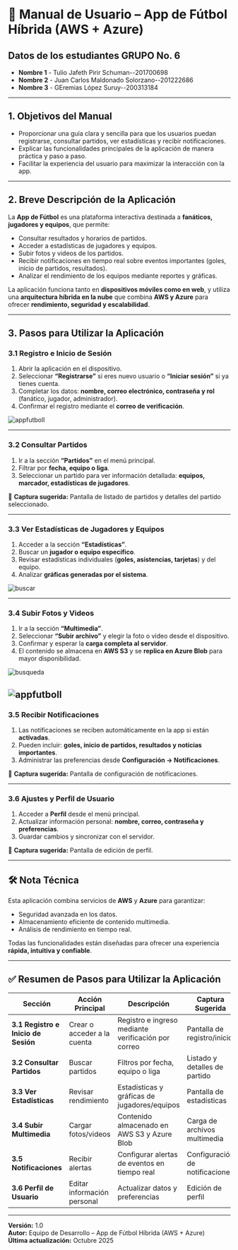 # 📘 Manual de Usuario – App de Fútbol Híbrida (AWS + Azure)


## Datos de los estudiantes      GRUPO No. 6
- **Nombre 1** - Tulio Jafeth Pirir Schuman--201700698
- **Nombre 2** - Juan Carlos Maldonado Solorzano--201222686
- **Nombre 3** - GEremias López Suruy--200313184
---

## 1️. Objetivos del Manual

- Proporcionar una guía clara y sencilla para que los usuarios puedan registrarse, consultar partidos, ver estadísticas y recibir notificaciones.  
- Explicar las funcionalidades principales de la aplicación de manera práctica y paso a paso.  
- Facilitar la experiencia del usuario para maximizar la interacción con la app.

---

## 2️. Breve Descripción de la Aplicación

La **App de Fútbol** es una plataforma interactiva destinada a **fanáticos, jugadores y equipos**, que permite:

- Consultar resultados y horarios de partidos.  
- Acceder a estadísticas de jugadores y equipos.  
- Subir fotos y videos de los partidos.  
- Recibir notificaciones en tiempo real sobre eventos importantes (goles, inicio de partidos, resultados).  
- Analizar el rendimiento de los equipos mediante reportes y gráficas.

La aplicación funciona tanto en **dispositivos móviles como en web**, y utiliza una **arquitectura híbrida en la nube** que combina **AWS y Azure** para ofrecer **rendimiento, seguridad y escalabilidad**.

---

## 3️. Pasos para Utilizar la Aplicación

### 3.1 Registro e Inicio de Sesión

1. Abrir la aplicación en el dispositivo.  
2. Seleccionar **“Registrarse”** si eres nuevo usuario o **“Iniciar sesión”** si ya tienes cuenta.  
3. Completar los datos: **nombre, correo electrónico, contraseña y rol** (fanático, jugador, administrador).  
4. Confirmar el registro mediante el **correo de verificación**.  

![appfutboll](img/appfutbol.JPG)


---

### 3.2 Consultar Partidos

1. Ir a la sección **“Partidos”** en el menú principal.  
2. Filtrar por **fecha, equipo o liga**.  
3. Seleccionar un partido para ver información detallada: **equipos, marcador, estadísticas de jugadores**.  

📸 **Captura sugerida:** Pantalla de listado de partidos y detalles del partido seleccionado.

---

### 3.3 Ver Estadísticas de Jugadores y Equipos

1. Acceder a la sección **“Estadísticas”**.  
2. Buscar un **jugador o equipo específico**.  
3. Revisar estadísticas individuales (**goles, asistencias, tarjetas**) y del equipo.  
4. Analizar **gráficas generadas por el sistema**.  

![buscar](img/buscar.JPG)

---

### 3.4 Subir Fotos y Videos

1. Ir a la sección **“Multimedia”**.  
2. Seleccionar **“Subir archivo”** y elegir la foto o video desde el dispositivo.  
3. Confirmar y esperar la **carga completa al servidor**.  
4. El contenido se almacena en **AWS S3** y se **replica en Azure Blob** para mayor disponibilidad.  

![busqueda](img/buscarporimagen.JPG)

![appfutboll](img/buscarjugador.JPG)
---

### 3.5 Recibir Notificaciones

1. Las notificaciones se reciben automáticamente en la app si están **activadas**.  
2. Pueden incluir: **goles, inicio de partidos, resultados y noticias importantes**.  
3. Administrar las preferencias desde **Configuración → Notificaciones**.  

📸 **Captura sugerida:** Pantalla de configuración de notificaciones.

---

### 3.6 Ajustes y Perfil de Usuario

1. Acceder a **Perfil** desde el menú principal.  
2. Actualizar información personal: **nombre, correo, contraseña y preferencias**.  
3. Guardar cambios y sincronizar con el servidor.  

📸 **Captura sugerida:** Pantalla de edición de perfil.

---

## 🛠️ Nota Técnica

Esta aplicación combina servicios de **AWS** y **Azure** para garantizar:
- Seguridad avanzada en los datos.  
- Almacenamiento eficiente de contenido multimedia.  
- Análisis de rendimiento en tiempo real.  

Todas las funcionalidades están diseñadas para ofrecer una experiencia **rápida, intuitiva y confiable**.

---

## ✅ Resumen de Pasos para Utilizar la Aplicación

| Sección | Acción Principal | Descripción | Captura Sugerida |
|----------|------------------|--------------|------------------|
| **3.1 Registro e Inicio de Sesión** | Crear o acceder a la cuenta | Registro e ingreso mediante verificación por correo | Pantalla de registro/inicio |
| **3.2 Consultar Partidos** | Buscar partidos | Filtros por fecha, equipo o liga | Listado y detalles de partido |
| **3.3 Ver Estadísticas** | Revisar rendimiento | Estadísticas y gráficas de jugadores/equipos | Pantalla de estadísticas |
| **3.4 Subir Multimedia** | Cargar fotos/videos | Contenido almacenado en AWS S3 y Azure Blob | Carga de archivos multimedia |
| **3.5 Notificaciones** | Recibir alertas | Configurar alertas de eventos en tiempo real | Configuración de notificaciones |
| **3.6 Perfil de Usuario** | Editar información personal | Actualizar datos y preferencias | Edición de perfil |

---

**Versión:** 1.0  
**Autor:** Equipo de Desarrollo – App de Fútbol Híbrida (AWS + Azure)  
**Última actualización:** Octubre 2025
